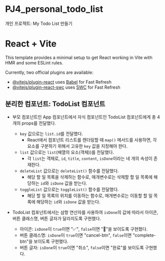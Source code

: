 # PJ4_personal_todo_list
개인 프로젝트: My Todo List 만들기

# React + Vite

This template provides a minimal setup to get React working in Vite with HMR and some ESLint rules.

Currently, two official plugins are available:

- [@vitejs/plugin-react](https://github.com/vitejs/vite-plugin-react/blob/main/packages/plugin-react/README.md) uses [Babel](https://babeljs.io/) for Fast Refresh
- [@vitejs/plugin-react-swc](https://github.com/vitejs/vite-plugin-react-swc) uses [SWC](https://swc.rs/) for Fast Refresh

## 분리한 컴포넌트: TodoList 컴포넌트
- 부모 컴포넌트인 App 컴포넌트에서 자식 컴포넌트인 TodoList 컴포넌트에게 총 4개의 props를 전달했다.
  - `key` 값으로는 `list.id`를 전달했다.
    - React에서 컴포넌트 리스트를 렌더링할 때 `map()` 메서드를 사용하면, 각 요소를 구분하기 위해서 고유한 `key` 값을 지정해야 한다.
  - `list` 값으로는 `list`(배열의 요소(객체))를 전달했다.
    - 각 `list`는 객체로, `id`, `title`, `content`, `isDone`이라는 네 개의 속성이 존재한다.
  - `deleteList` 값으로는 `deleteList()` 함수를 전달했다.
    - 해당 할 일 목록을 삭제하는 함수로, 매개변수로는 삭제할 할 일 목록에 해당하는 `id`와 `isDone` 값을 받는다.
  - `toggleList` 값으로는 `toggleList()` 함수를 전달했다.
    - 해당 할 일 목록의 위치를 이동하는 함수로, 매개변수로는 이동할 할 일 목록에 해당하는 `id`와 `isDone` 값을 받는다.

- TodoList 컴포넌트에서는 삼항 연산자를 사용하여 `isDone`의 값에 따라서 아이콘, 버튼 클래스명, 버튼 글자가 달라지도록 구현했다.
  - 아이콘: `isDone`이 `true`이면 "✅", `false`이면 "📌"을 보이도록 구현했다.
  - 버튼 클래스명: `isDone`이 `true`이면 "cancel-btn", `false`이면 "complete-btn"을 보이도록 구현했다.
  - 버튼 글자: `isDone`이 `true`이면 "취소", `false`이면 "완료"를 보이도록 구현했다.